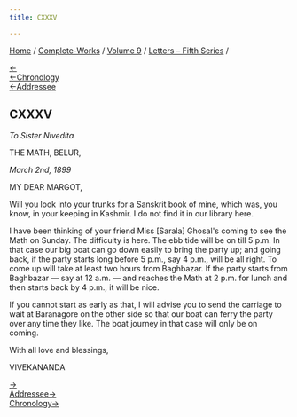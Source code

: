 ```yaml
---
title: CXXXV

---
```

<div>

[Home](../../../index.htm) / [Complete-Works](../../complete_works.htm)
/ [Volume 9](../volume_9_contents.htm) / [Letters – Fifth
Series](letters_fifth_series_contents.htm) /

[←](134_s.htm)  
[←Chronology](134_s.htm)  
[←Addressee](131_nivedita.htm)

## CXXXV

*To Sister Nivedita*

THE MATH, BELUR,

*March 2nd, 1899*

MY DEAR MARGOT,

Will you look into your trunks for a Sanskrit book of mine, which was,
you know, in your keeping in Kashmir. I do not find it in our library
here.

I have been thinking of your friend Miss \[Sarala\] Ghosal's coming to
see the Math on Sunday. The difficulty is here. The ebb tide will be on
till 5 p.m. In that case our big boat can go down easily to bring the
party up; and going back, if the party starts long before 5 p.m., say 4
p.m., will be all right. To come up will take at least two hours from
Baghbazar. If the party starts from Baghbazar — say at 12 a.m. — and
reaches the Math at 2 p.m. for lunch and then starts back by 4 p.m., it
will be nice.

If you cannot start as early as that, I will advise you to send the
carriage to wait at Baranagore on the other side so that our boat can
ferry the party over any time they like. The boat journey in that case
will only be on coming.

With all love and blessings,

VIVEKANANDA

[→](136_sir.htm)  
[Addressee→](137_margot.htm)  
[Chronology→](136_sir.htm)

</div>

